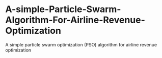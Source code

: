 # A-simple-Particle-Swarm-Algorithm-For-Airline-Revenue-Optimization
A simple particle swarm optimization (PSO) algorithm for airline revenue optimization 
